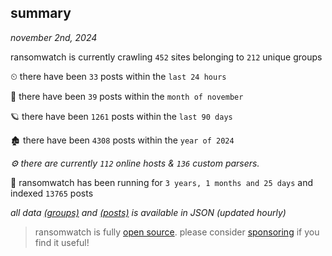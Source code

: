 
## summary
_november 2nd, 2024_

ransomwatch is currently crawling `452` sites belonging to `212` unique groups

⏲ there have been `33` posts within the `last 24 hours`

🦈 there have been `39` posts within the `month of november`

🪐 there have been `1261` posts within the `last 90 days`

🏚 there have been `4308` posts within the `year of 2024`

_⚙️ there are currently `112` online hosts & `136` custom parsers._

🦕 ransomwatch has been running for `3 years, 1 months and 25 days` and indexed `13765` posts

_all data  [(groups)](http://ransomwhat.telemetry.ltd/groups) and [(posts)](http://ransomwhat.telemetry.ltd/posts) is available in JSON (updated hourly)_

> ransomwatch is fully [open source](https://github.com/joshhighet/ransomwatch#ransomwatch--). please consider [sponsoring](https://github.com/sponsors/joshhighet) if you find it useful!
